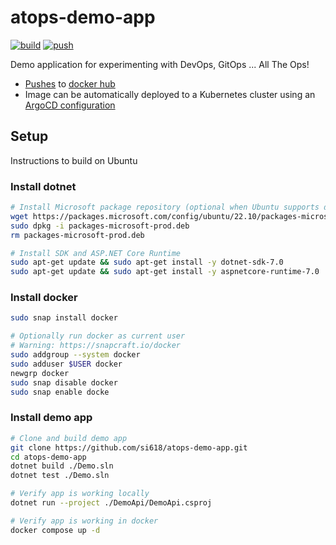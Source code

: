 # atops-demo-app

[![build](https://github.com/si618/atops-demo-app/actions/workflows/build.yml/badge.svg)](https://github.com/si618/atops-demo-app/actions/workflows/build.yml)
[![push](https://github.com/si618/atops-demo-app/actions/workflows/push.yml/badge.svg)](https://github.com/si618/atops-demo-app/actions/workflows/push.yml)

Demo application for experimenting with DevOps, GitOps ... All The Ops!

- [Pushes](https://github.com/si618/atops-demo-app/actions/workflows/push.yml) to [docker hub](https://hub.docker.com/repository/docker/si618/atops-demo-app/general)
- Image can be automatically deployed to a Kubernetes cluster using an [ArgoCD configuration](https://github.com/si618/atops-demo-config)

## Setup

Instructions to build on Ubuntu

### Install dotnet

```bash
# Install Microsoft package repository (optional when Ubuntu supports dotnet 7)
wget https://packages.microsoft.com/config/ubuntu/22.10/packages-microsoft-prod.deb -O packages-microsoft-prod.deb
sudo dpkg -i packages-microsoft-prod.deb
rm packages-microsoft-prod.deb

# Install SDK and ASP.NET Core Runtime
sudo apt-get update && sudo apt-get install -y dotnet-sdk-7.0
sudo apt-get update && sudo apt-get install -y aspnetcore-runtime-7.0
```

### Install docker

```bash
sudo snap install docker
```
```bash
# Optionally run docker as current user
# Warning: https://snapcraft.io/docker
sudo addgroup --system docker
sudo adduser $USER docker
newgrp docker
sudo snap disable docker
sudo snap enable docke
```

### Install demo app

```bash
# Clone and build demo app
git clone https://github.com/si618/atops-demo-app.git
cd atops-demo-app
dotnet build ./Demo.sln
dotnet test ./Demo.sln

# Verify app is working locally
dotnet run --project ./DemoApi/DemoApi.csproj

# Verify app is working in docker
docker compose up -d
```